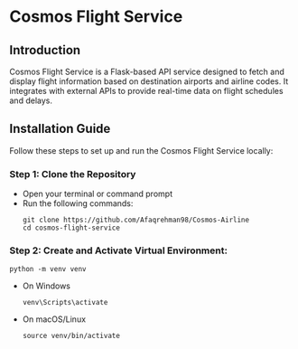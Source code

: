 # Cosmos Flight Service

## Introduction

Cosmos Flight Service is a Flask-based API service designed to fetch and display flight information based on destination airports and airline codes. It integrates with external APIs to provide real-time data on flight schedules and delays.

## Installation Guide

Follow these steps to set up and run the Cosmos Flight Service locally:

### Step 1: Clone the Repository

- Open your terminal or command prompt
- Run the following commands: 
   ```
   git clone https://github.com/Afaqrehman98/Cosmos-Airline
   cd cosmos-flight-service

### Step 2: Create and Activate Virtual Environment:
   ```
   python -m venv venv
   ```
- On Windows
   ```
   venv\Scripts\activate
   ```
- On macOS/Linux
    ```
    source venv/bin/activate
    ```
